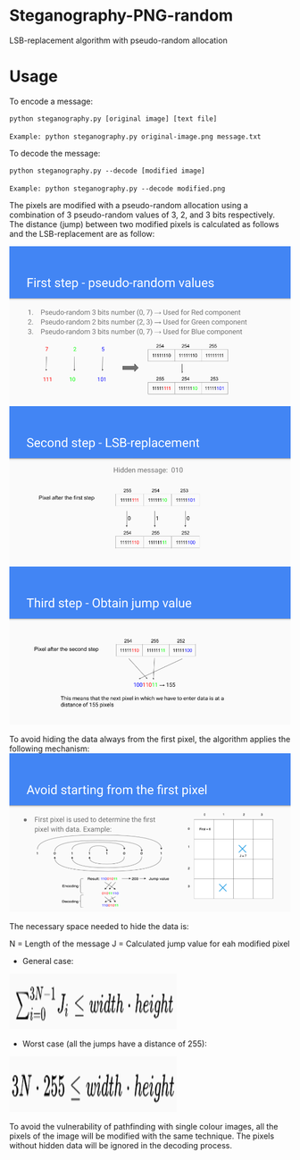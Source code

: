# Steganography-PNG-random
LSB-replacement algorithm with pseudo-random allocation

# Usage
To encode a message: 

    python steganography.py [original image] [text file]

    Example: python steganography.py original-image.png message.txt
    
To decode the message: 

    python steganography.py --decode [modified image]

    Example: python steganography.py --decode modified.png
    
The pixels are modified with a pseudo-random allocation using a combination of 3 pseudo-random values of 3, 2, and 3 bits respectively. The distance (jump) between two modified pixels is calculated as follows and the LSB-replacement are as follow:

![alt text](https://github.com/brianma94/Steganography-PNG-random/blob/master/step1.png)
![alt text](https://github.com/brianma94/Steganography-PNG-random/blob/master/step2.png)
![alt text](https://github.com/brianma94/Steganography-PNG-random/blob/master/step3.png)


To avoid hiding the data always from the first pixel, the algorithm applies the following mechanism:
![alt text](https://github.com/brianma94/Steganography-PNG-random/blob/master/step4.png)

The necessary space needed to hide the data is:

N = Length of the message
J = Calculated jump value for eah modified pixel
- General case:

<img src="https://github.com/brianma94/Steganography-PNG-random/blob/master/formula_general.png" alt="alt text" width="300px" height="100px">

- Worst case (all the jumps have a distance of 255):

<img src="https://github.com/brianma94/Steganography-PNG-random/blob/master/formula_worstcase.png" alt="alt text" width="300px" height="100px">

To avoid the vulnerability of pathfinding with single colour images, all the pixels of the image will be modified with the same technique. The pixels without hidden data will be ignored in the decoding process.
